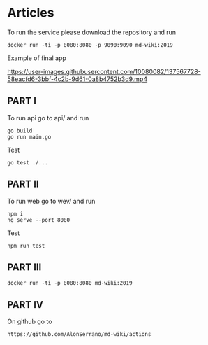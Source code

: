 # Articles

To run the service please download the repository and run

    docker run -ti -p 8080:8080 -p 9090:9090 md-wiki:2019

Example of final app

https://user-images.githubusercontent.com/10080082/137567728-58eacfd6-3bbf-4c2b-9d61-0a8b4752b3d9.mp4

## PART I

To run api go to api/ and run

    go build
    go run main.go 
    
Test

    go test ./...
    
## PART II

To run web go to wev/ and run

    npm i
    ng serve --port 8080
    
Test

    npm run test
    
    
## PART III

    docker run -ti -p 8080:8080 md-wiki:2019
    
## PART IV

On github go to

    https://github.com/AlonSerrano/md-wiki/actions
    
    
    
